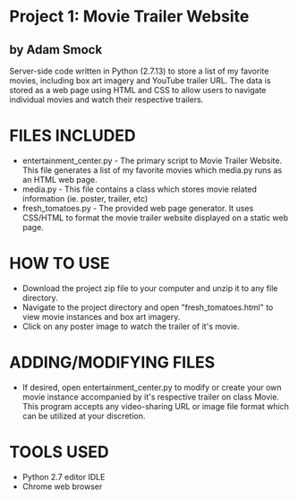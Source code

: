 # Project 1: Movie Trailer Website
## by Adam Smock

Server-side code written in Python (2.7.13) to store a list of my favorite movies, including box art imagery and YouTube trailer URL.
The data is stored as a web page using HTML and CSS to allow users to navigate individual movies and watch their respective trailers.

# FILES INCLUDED

- entertainment_center.py - The primary script to Movie Trailer Website. This file generates a list of my favorite movies which media.py runs as an HTML web page.
- media.py - This file contains a class which stores movie related information (ie. poster, trailer, etc)
- fresh_tomatoes.py - The provided web page generator. It uses CSS/HTML to format the movie trailer website displayed on a static web page.

# HOW TO USE

- Download the project zip file to your computer and unzip it to any file directory.
- Navigate to the project directory and open "fresh_tomatoes.html" to view movie instances and box art imagery.
- Click on any poster image to watch the trailer of it's movie.

# ADDING/MODIFYING FILES

- If desired, open entertainment_center.py to modify or create your own movie instance accompanied by it's respective trailer on class Movie. This program accepts
  any video-sharing URL or image file format which can be utilized at your discretion.

# TOOLS USED

- Python 2.7 editor IDLE
- Chrome web browser
